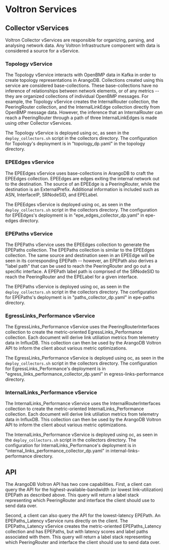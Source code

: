 # Voltron Services

## Collector vServices
Voltron Collector vServices are responsible for organizing, parsing, and analysing network data. Any Voltron Infrastructure component with data is considered a source for a vService. 

### Topology vService
The Topology vService interacts with OpenBMP data in Kafka in order to create topology representations in ArangoDB.
Collections created using this service are considered base-collections. These base-collections have no inference of relationships between network elements, or of any metrics -- they are organized collections of individual OpenBMP messages.
For example, the Topology vService creates the InternalRouter collection, the PeeringRouter collection, and the InternalLinkEdge collection directly from OpenBMP message data.
However, the inference that an InternalRouter can reach a PeeringRouter through a path of three InternalLinkEdges is made using other Collector vServices.

The Topology vService is deployed using oc, as seen in the `deploy_collectors.sh` script in the collectors directory. 
The configuration for Topology's deployment is in "topology_dp.yaml" in the topology directory.

### EPEEdges vService
The EPEEdges vService uses base-collections in ArangoDB to craft the EPEEdges collection. EPEEdges are edges exiting the internal network out to the destination.
The source of an EPEEdge is a PeeringRouter, while the destination is an ExternalPrefix. Additional information is included such as ASN, InterfaceIP, SRNodeSID, and EPELabel.

The EPEEdges vService is deployed using oc, as seen in the `deploy_collectors.sh` script in the collectors directory. 
The configuration for EPEEdges's deployment is in "epe_edges_collector_dp.yaml" in epe-edges directory.

### EPEPaths vService
The EPEPaths vService uses the EPEEdges collection to generate the EPEPaths collection. The EPEPaths collection is similar to the EPEEdges collection.
The same source and destination seen in an EPEEdge will be seen in its corresponding EPEPath -- however, an EPEPath also derives a "label path" that can be used to reach the PeeringRouter and go out a specific interface.
A EPEPath label path is comprised of the SRNodeSID to reach the PeeringRouter and the EPELabel for a given interface.

The EPEPaths vService is deployed using oc, as seen in the `deploy_collectors.sh` script in the collectors directory. 
The configuration for EPEPaths's deployment is in "paths_collector_dp.yaml" in epe-paths directory.

### EgressLinks_Performance vService
The EgressLinks_Performance vService uses the PeeringRouterInterfaces collection to create the metric-oriented EgressLinks_Performance collection. 
Each document will derive link utiliation metrics from telemetry data in InfluxDB. This collection can then be used by the ArangoDB Voltron API to inform the client about various metric optimizations.

The EgressLinks_Performance vService is deployed using oc, as seen in the `deploy_collectors.sh` script in the collectors directory. 
The configuration for EgressLinks_Performance's deployment is in "egress_links_performance_collector_dp.yaml" in egress-links-performance directory.

### InternalLinks_Performance vService
The InternalLinks_Performance vService uses the InternalRouterInterfaces collection to create the metric-oriented InternalLinks_Performance collection. 
Each document will derive link utiliation metrics from telemetry data in InfluxDB. This collection can then be used by the ArangoDB Voltron API to inform the client about various metric optimizations.

The InternalLinks_Performance vService is deployed using oc, as seen in the `deploy_collectors.sh` script in the collectors directory. 
The configuration for InternalLinks_Performance's deployment is in "internal_links_performance_collector_dp.yaml" in internal-links-performance directory.

## API
The ArangoDB Voltron API has two core capabilities.
First, a client can query the API for the highest-available-bandwidth (or lowest link-utilization) EPEPath as described above. 
This query will return a label stack representing which PeeringRouter and interface the client should use to send data over.

Second, a client can also query the API for the lowest-latency EPEPath. 
An EPEPaths_Latency vService runs directly on the client. 
The EPEPaths_Latency vService creates the metric-oriented EPEPaths_Latency collection and has EPEPaths, but with latency scores and label paths associated with them.
This query will return a label stack representing which PeeringRouter and interface the client should use to send data over.
